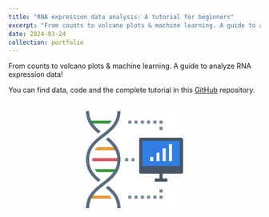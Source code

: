 ```yaml
---
title: "RNA expression data analysis: A tutorial for beginners"
excerpt: "From counts to volcano plots & machine learning. A guide to analyze RNA expression data!"
date: 2024-03-24
collection: portfolio
---
```



From counts to volcano plots & machine learning. A guide to analyze RNA expression data!


You can find data, code and the complete tutorial in this 
[GitHub](https://github.com/SotirisTouliopoulos/2pfsb_dea_workshop) repository.


<br>
<div style="text-align: center;">
  <img src="/files/computer-dna.png" width="200">
</div>

